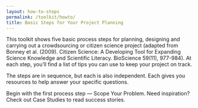 ```yaml
---
layout: how-to-steps
permalink: /toolkit/howto/
title: Basic Steps for Your Project Planning
---
```

This toolkit shows five basic process steps for planning, designing and carrying out a crowdsourcing or citizen science project (adapted from Bonney et al. (2009). Citizen Science: A Developing Tool for Expanding Science Knowledge and Scientific Literacy. BioScience 59(11), 977-984). At each step, you’ll find a list of tips you can use to keep your project on track.

The steps are in sequence, but each is also independent. Each gives you resources to help answer your specific questions.

Begin with the first process step — Scope Your Problem. Need inspiration? Check out Case Studies to read success stories.